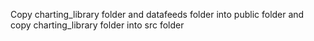 Copy charting_library folder and datafeeds folder
into public folder
and 
copy charting_library folder 
into src folder 